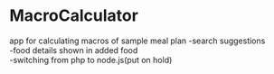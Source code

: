 # MacroCalculator
app for calculating macros of sample meal plan
-search suggestions</br>
-food details shown in added food</br>
-switching from php to node.js(put on hold)</br>

